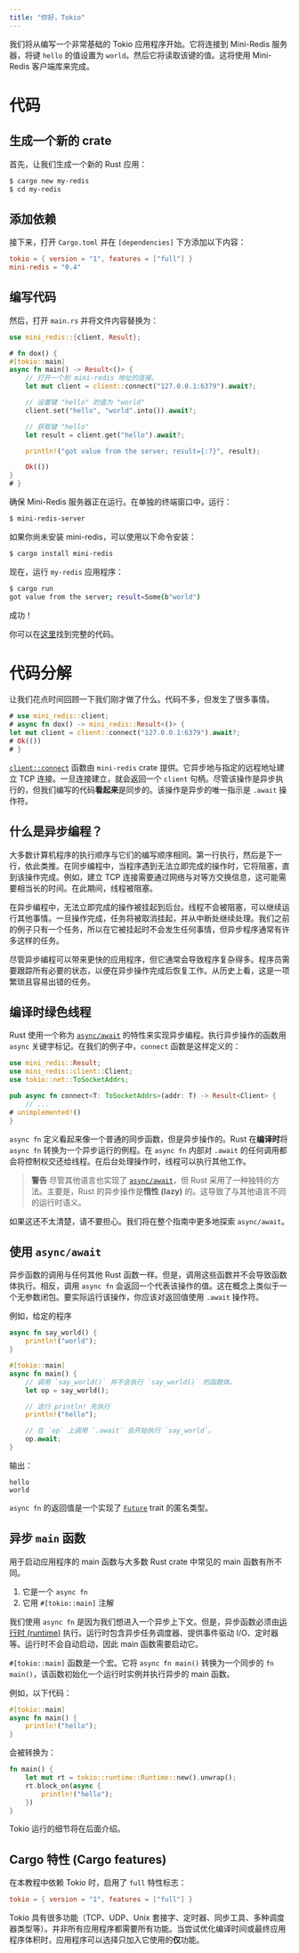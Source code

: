 ```yaml
---
title: "你好，Tokio"
---
```


我们将从编写一个非常基础的 Tokio 应用程序开始。它将连接到 Mini-Redis 服务器，将键 `hello` 的值设置为 `world`。然后它将读取该键的值。这将使用 Mini-Redis 客户端库来完成。

# 代码

## 生成一个新的 crate

首先，让我们生成一个新的 Rust 应用：

```bash
$ cargo new my-redis
$ cd my-redis
```

## 添加依赖

接下来，打开 `Cargo.toml` 并在 `[dependencies]` 下方添加以下内容：

```toml
tokio = { version = "1", features = ["full"] }
mini-redis = "0.4"
```

## 编写代码

然后，打开 `main.rs` 并将文件内容替换为：

```rust
use mini_redis::{client, Result};

# fn dox() {
#[tokio::main]
async fn main() -> Result<()> {
    // 打开一个到 mini-redis 地址的连接。
    let mut client = client::connect("127.0.0.1:6379").await?;

    // 设置键 "hello" 的值为 "world"
    client.set("hello", "world".into()).await?;

    // 获取键 "hello"
    let result = client.get("hello").await?;

    println!("got value from the server; result={:?}", result);

    Ok(())
}
# }
```

确保 Mini-Redis 服务器正在运行。在单独的终端窗口中，运行：

```bash
$ mini-redis-server
```

如果你尚未安装 mini-redis，可以使用以下命令安装：

```bash
$ cargo install mini-redis
```

现在，运行 `my-redis` 应用程序：

```bash
$ cargo run
got value from the server; result=Some(b"world")
```

成功！

你可以在[这里][full]找到完整的代码。

[full]: https://github.com/tokio-rs/website/blob/master/tutorial-code/hello-tokio/src/main.rs

# 代码分解

让我们花点时间回顾一下我们刚才做了什么。代码不多，但发生了很多事情。

```rust
# use mini_redis::client;
# async fn dox() -> mini_redis::Result<()> {
let mut client = client::connect("127.0.0.1:6379").await?;
# Ok(())
# }
```

[`client::connect`] 函数由 `mini-redis` crate 提供。它异步地与指定的远程地址建立 TCP 连接。一旦连接建立，就会返回一个 `client` 句柄。尽管该操作是异步执行的，但我们编写的代码**看起来**是同步的。该操作是异步的唯一指示是 `.await` 操作符。

[`client::connect`]: https://docs.rs/mini-redis/0.4/mini_redis/client/fn.connect.html

## 什么是异步编程？

大多数计算机程序的执行顺序与它们的编写顺序相同。第一行执行，然后是下一行，依此类推。在同步编程中，当程序遇到无法立即完成的操作时，它将阻塞，直到该操作完成。例如，建立 TCP 连接需要通过网络与对等方交换信息，这可能需要相当长的时间。在此期间，线程被阻塞。

在异步编程中，无法立即完成的操作被挂起到后台。线程不会被阻塞，可以继续运行其他事情。一旦操作完成，任务将被取消挂起，并从中断处继续处理。我们之前的例子只有一个任务，所以在它被挂起时不会发生任何事情，但异步程序通常有许多这样的任务。

尽管异步编程可以带来更快的应用程序，但它通常会导致程序复杂得多。程序员需要跟踪所有必要的状态，以便在异步操作完成后恢复工作。从历史上看，这是一项繁琐且容易出错的任务。

## 编译时绿色线程

Rust 使用一个称为 [`async/await`] 的特性来实现异步编程。执行异步操作的函数用 `async` 关键字标记。在我们的例子中，`connect` 函数是这样定义的：

```rust
use mini_redis::Result;
use mini_redis::client::Client;
use tokio::net::ToSocketAddrs;

pub async fn connect<T: ToSocketAddrs>(addr: T) -> Result<Client> {
    // ...
# unimplemented!()
}
```

`async fn` 定义看起来像一个普通的同步函数，但是异步操作的。Rust 在**编译时**将 `async fn` 转换为一个异步运行的例程。在 `async fn` 内部对 `.await` 的任何调用都会将控制权交还给线程。在后台处理操作时，线程可以执行其他工作。

> **警告**
> 尽管其他语言也实现了 [`async/await`]，但 Rust 采用了一种独特的方法。主要是，Rust 的异步操作是**惰性 (lazy)** 的。这导致了与其他语言不同的运行时语义。

[`async/await`]: https://en.wikipedia.org/wiki/Async/await

如果这还不太清楚，请不要担心。我们将在整个指南中更多地探索 `async/await`。

## 使用 `async/await`

异步函数的调用与任何其他 Rust 函数一样。但是，调用这些函数并不会导致函数体执行。相反，调用 `async fn` 会返回一个代表该操作的值。这在概念上类似于一个无参数闭包。要实际运行该操作，你应该对返回值使用 `.await` 操作符。

例如，给定的程序

```rust
async fn say_world() {
    println!("world");
}

#[tokio::main]
async fn main() {
    // 调用 `say_world()` 并不会执行 `say_world()` 的函数体。
    let op = say_world();

    // 这行 println! 先执行
    println!("hello");

    // 在 `op` 上调用 `.await` 会开始执行 `say_world`。
    op.await;
}
```

输出：

```text
hello
world
```

`async fn` 的返回值是一个实现了 [`Future`] trait 的匿名类型。

[`Future`]: https://doc.rust-lang.org/std/future/trait.Future.html

## 异步 `main` 函数

用于启动应用程序的 main 函数与大多数 Rust crate 中常见的 main 函数有所不同。

1. 它是一个 `async fn`
2. 它用 `#[tokio::main]` 注解

我们使用 `async fn` 是因为我们想进入一个异步上下文。但是，异步函数必须由[运行时 (runtime)][runtime] 执行。运行时包含异步任务调度器、提供事件驱动 I/O、定时器等。运行时不会自动启动，因此 main 函数需要启动它。

`#[tokio::main]` 函数是一个宏。它将 `async fn main()` 转换为一个同步的 `fn main()`，该函数初始化一个运行时实例并执行异步的 main 函数。

例如，以下代码：

```rust
#[tokio::main]
async fn main() {
    println!("hello");
}
```

会被转换为：

```rust
fn main() {
    let mut rt = tokio::runtime::Runtime::new().unwrap();
    rt.block_on(async {
        println!("hello");
    })
}
```

Tokio 运行的细节将在后面介绍。

[runtime]: https://docs.rs/tokio/1/tokio/runtime/index.html

## Cargo 特性 (Cargo features)

在本教程中依赖 Tokio 时，启用了 `full` 特性标志：

```toml
tokio = { version = "1", features = ["full"] }
```

Tokio 具有很多功能（TCP、UDP、Unix 套接字、定时器、同步工具、多种调度器类型等）。并非所有应用程序都需要所有功能。当尝试优化编译时间或最终应用程序体积时，应用程序可以选择只加入它使用的**仅**功能。
